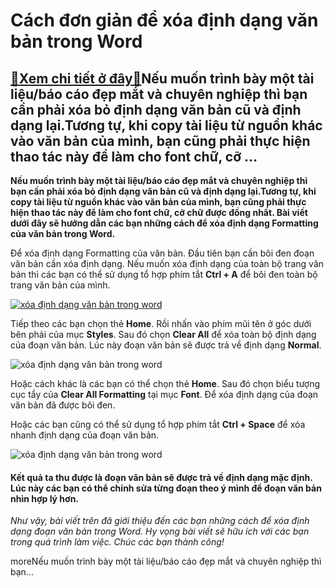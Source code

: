 Cách đơn giản để xóa định dạng văn bản trong Word
=================================================

[:gift:Xem chi tiết ở đây:gift:](https://hddtvn.com/cach-don-gian-de-xoa-dinh-dang-van-ban-trong-word/)Nếu muốn trình bày một tài liệu/báo cáo đẹp mắt và chuyên nghiệp thì bạn cần phải xóa bỏ định dạng văn bản cũ và định dạng lại.Tương tự, khi copy tài liệu từ nguồn khác vào văn bản của mình, bạn cũng phải thực hiện thao tác này để làm cho font chữ, cỡ …
-------------------------------------------------------------------------------------------------------------------------------------------------------------------------------------------------------------------------------------------------------------

**Nếu muốn trình bày một tài liệu/báo cáo đẹp mắt và chuyên nghiệp thì bạn cần phải xóa bỏ định dạng văn bản cũ và định dạng lại.Tương tự, khi copy tài liệu từ nguồn khác vào văn bản của mình, bạn cũng phải thực hiện thao tác này để làm cho font chữ, cỡ chữ được đồng nhất. Bài viết dưới đây sẽ hướng dẫn các bạn những cách để xóa định dạng Formatting của văn bản trong Word.**


Để xóa định dạng Formatting của văn bản. Đầu tiên bạn cần bôi đen đoạn văn bản cần xóa định dạng. Nếu muốn xóa định dạng của toàn bộ trang văn bản thì các bạn có thể sử dụng tổ hợp phím tắt **Ctrl + A** để bôi đen toàn bộ trang văn bản của mình.


[![xóa định dạng văn bản trong word](https://hddtvn.com/wp-content/uploads/2021/01/8Ny0hDj.png "xóa định dạng văn bản trong word")](https://hddtvn.com/wp-content/uploads/2021/01/8Ny0hDj.png)


Tiếp theo các bạn chọn thẻ **Home**. Rồi nhấn vào phím mũi tên ở góc dưới bên phải của mục **Styles**. Sau đó chọn **Clear All** để xóa toàn bộ định dạng của đoạn văn bản. Lúc này đoạn văn bản sẽ được trả về định dạng **Normal**.


![xóa định dạng văn bản trong word](https://hddtvn.com/wp-content/uploads/2021/01/Twb1xo5.png "xóa định dạng văn bản trong word")


Hoặc cách khác là các bạn có thể chọn thẻ **Home**. Sau đó chọn biểu tượng cục tẩy của **Clear All Formatting** tại mục **Font**. Để xóa định dạng của đoạn văn bản đã được bôi đen.


Hoặc các bạn cũng có thể sử dụng tổ hợp phím tắt **Ctrl + Space** để xóa nhanh định dạng của đoạn văn bản.


![xóa định dạng văn bản trong word](https://hddtvn.com/wp-content/uploads/2021/01/5kVMZUq.png "xóa định dạng văn bản trong word")


#### Kết quả ta thu được là đoạn văn bản sẽ được trả về định dạng mặc định. Lúc này các bạn có thể chỉnh sửa từng đoạn theo ý mình để đoạn văn bản nhìn hợp lý hơn.


*Như vậy, bài viết trên đã giới thiệu đến các bạn những cách để xóa định dạng đoạn văn bản trong Word. Hy vọng bài viết sẽ hữu ích với các bạn trong quá trình làm việc. Chúc các bạn thành công!*


moreNếu muốn trình bày một tài liệu/báo cáo đẹp mắt và chuyên nghiệp thì bạn…

